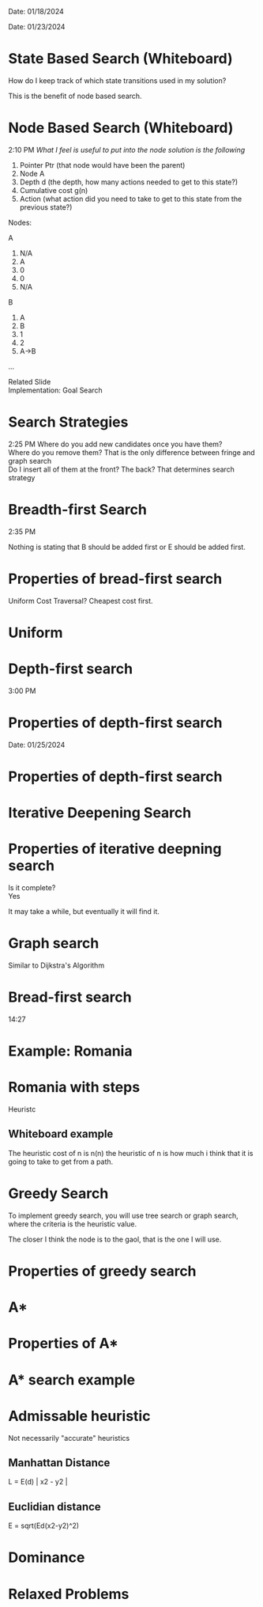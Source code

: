 Date: 01/18/2024

Date: 01/23/2024  

# State Based Search (Whiteboard)

How do I keep track of which state transitions used in my solution? 

This is the benefit of node based search.


# Node Based Search (Whiteboard) 
2:10 PM
*What I feel is useful to put into the node solution is the following*  

1. Pointer Ptr (that node would have been the parent)  
2. Node A
3. Depth d (the depth, how many actions needed to get to this state?)
4. Cumulative cost g(n) 
5. Action (what action did you need to take to get to this state from the previous state?)  

Nodes:  

A
1. N/A  
2. A  
3. 0  
4. 0 
5. N/A  

B  
1. A
2. B
3. 1
4. 2
5. A->B 

...

Related Slide  
Implementation: Goal Search 


# Search Strategies 
2:25 PM
Where do you add new candidates once you have them?  
Where do you remove them?
That is the only difference between fringe and graph search  
Do I insert all of them at the front? The back? That determines search strategy


# Breadth-first Search  
2:35 PM  

Nothing is stating that B should be added first or E should be added first.

# Properties of bread-first search  


Uniform Cost Traversal?
Cheapest cost first.
# Uniform

# Depth-first search
3:00 PM

# Properties of depth-first search

Date: 01/25/2024  

# Properties of depth-first search  

# Iterative Deepening Search

# Properties of iterative deepning search
Is it complete?  
Yes  

It may take a while, but eventually it will find it.  

# Graph search  
Similar to Dijkstra's Algorithm  

# Bread-first search  


14:27  
# Example: Romania  

# Romania with steps 

Heuristc

## Whiteboard example
The heuristic cost of n is n(n)
the heuristic of n is how much i think that it is going to take to get from a path.   

# Greedy Search  
To implement greedy search, you will use tree search or graph search, where the criteria is the heuristic value.  

The closer I think the node is to the gaol, that is the one I will use.  

# Properties of greedy search  

# A*  

# Properties of A*  

# A* search example    

# Admissable heuristic  
Not necessarily "accurate" heuristics

## Manhattan Distance

L = E(d) | x2 - y2 |  

## Euclidian distance  
E = sqrt(Ed(x2-y2)^2)

# Dominance  

# Relaxed Problems  


